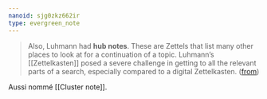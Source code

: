```yaml
---
nanoid: sjg0zkz662ir
type: evergreen_note
---
```

> Also, Luhmann had **hub notes**. These are Zettels that list many other places to look at for a continuation of a topic. Luhmann’s [[Zettelkasten]] posed a severe challenge in getting to all the relevant parts of a search, especially compared to a digital Zettelkasten. ([from](https://zettelkasten.de/introduction/#structure-notes))

Aussi nommé [[Cluster note]].
